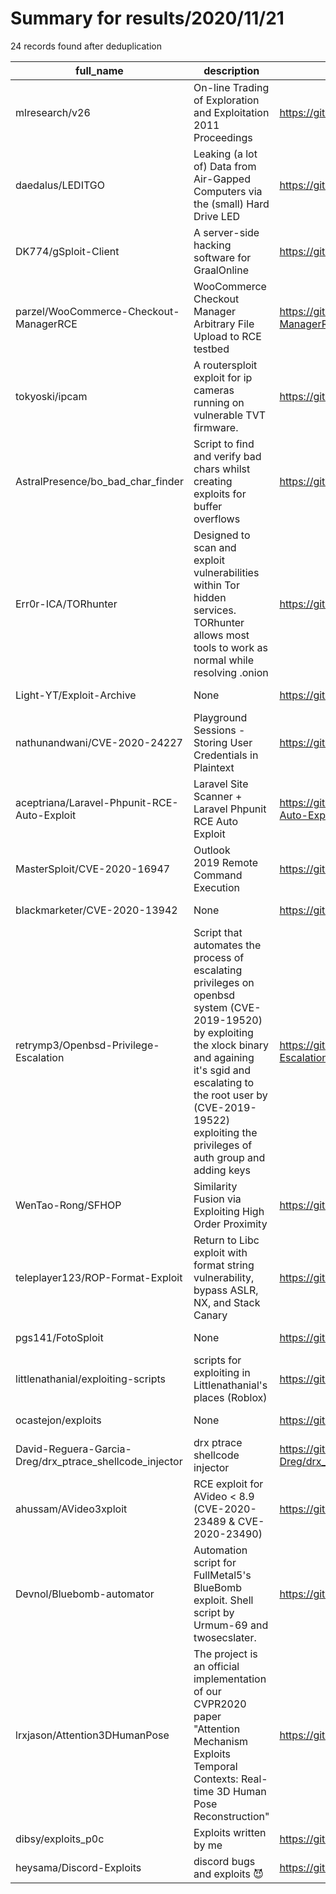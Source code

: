 
# Summary for results/2020/11/21
    
24 records found after deduplication

| full_name | description | html_url | matched_list | matched_count | pushed_at | size | stargazers_count | language | forks_count |
|---------------------------------------------------------|------------------------------------------------------------------------------------------------------------------------------------------------------------------------------------------------------------------------------------------------------------------|----------------------------------------------------------------------------|-----------------------|-----------------|---------------------------|--------|--------------------|------------|---------------|
| mlresearch/v26 | On-line Trading of Exploration and Exploitation 2011 Proceedings | https://github.com/mlresearch/v26 | ['exploit'] | 1 | 2020-11-21 21:17:35+00:00 | 7450 | 0 | Ruby | 0 |
| daedalus/LEDITGO | Leaking (a lot of) Data from Air-Gapped Computers via the (small) Hard Drive LED | https://github.com/daedalus/LEDITGO | ['vulnerability poc'] | 1 | 2020-11-21 04:28:39+00:00 | 4 | 8 | Python | 2 |
| DK774/gSploit-Client | A server-side hacking software for GraalOnline | https://github.com/DK774/gSploit-Client | ['sploit'] | 1 | 2020-11-21 17:09:47+00:00 | 9706 | 0 | nan | 1 |
| parzel/WooCommerce-Checkout-ManagerRCE | WooCommerce Checkout Manager Arbitrary File Upload to RCE testbed | https://github.com/parzel/WooCommerce-Checkout-ManagerRCE | ['rce'] | 1 | 2020-11-21 21:41:03+00:00 | 9684 | 0 | PHP | 0 |
| tokyoski/ipcam | A routersploit exploit for ip cameras running on vulnerable TVT firmware. | https://github.com/tokyoski/ipcam | ['exploit'] | 1 | 2020-11-21 21:02:30+00:00 | 5 | 0 | Python | 0 |
| AstralPresence/bo_bad_char_finder | Script to find and verify bad chars whilst creating exploits for buffer overflows | https://github.com/AstralPresence/bo_bad_char_finder | ['exploit'] | 1 | 2020-11-21 20:43:12+00:00 | 64 | 0 | Python | 0 |
| Err0r-ICA/TORhunter | Designed to scan and exploit vulnerabilities within Tor hidden services. TORhunter allows most tools to work as normal while resolving .onion | https://github.com/Err0r-ICA/TORhunter | ['exploit'] | 1 | 2020-11-21 19:38:10+00:00 | 66 | 23 | Shell | 9 |
| Light-YT/Exploit-Archive | None | https://github.com/Light-YT/Exploit-Archive | ['exploit'] | 1 | 2020-11-21 16:23:53+00:00 | 14939 | 2 | C | 1 |
| nathunandwani/CVE-2020-24227 | Playground Sessions - Storing User Credentials in Plaintext | https://github.com/nathunandwani/CVE-2020-24227 | ['cve-2'] | 1 | 2020-11-21 13:18:01+00:00 | 530 | 7 | | 2 |
| aceptriana/Laravel-Phpunit-RCE-Auto-Exploit | Laravel Site Scanner + Laravel Phpunit RCE Auto Exploit | https://github.com/aceptriana/Laravel-Phpunit-RCE-Auto-Exploit | ['exploit', 'rce'] | 2 | 2020-11-21 09:48:41+00:00 | 6145 | 1 | Python | 2 |
| MasterSploit/CVE-2020-16947 | Outlook 2019 Remote Command Execution | https://github.com/MasterSploit/CVE-2020-16947 | ['cve-2'] | 1 | 2020-11-21 09:09:45+00:00 | 4 | 1 | | 0 |
| blackmarketer/CVE-2020-13942 | None | https://github.com/blackmarketer/CVE-2020-13942 | ['cve-2'] | 1 | 2020-11-21 08:54:43+00:00 | 4 | 4 | Shell | 2 |
| retrymp3/Openbsd-Privilege-Escalation | Script that automates the process of escalating privileges on openbsd system (CVE-2019-19520) by exploiting the xlock binary and againing it's sgid and escalating to the root user by (CVE-2019-19522) exploiting the privileges of auth group and adding keys | https://github.com/retrymp3/Openbsd-Privilege-Escalation | ['exploit'] | 1 | 2020-11-21 07:41:00+00:00 | 11 | 0 | Shell | 0 |
| WenTao-Rong/SFHOP | Similarity Fusion via Exploiting High Order Proximity | https://github.com/WenTao-Rong/SFHOP | ['exploit'] | 1 | 2020-11-21 06:58:24+00:00 | 223 | 0 | | 0 |
| teleplayer123/ROP-Format-Exploit | Return to Libc exploit with format string vulnerability, bypass ASLR, NX, and Stack Canary | https://github.com/teleplayer123/ROP-Format-Exploit | ['exploit'] | 1 | 2020-11-21 03:51:45+00:00 | 903 | 0 | Python | 0 |
| pgs141/FotoSploit | None | https://github.com/pgs141/FotoSploit | ['sploit'] | 1 | 2020-11-21 02:48:35+00:00 | 0 | 0 | nan | 0 |
| littlenathanial/exploiting-scripts | scripts for exploiting in Littlenathanial's places (Roblox) | https://github.com/littlenathanial/exploiting-scripts | ['exploit'] | 1 | 2020-11-21 17:38:57+00:00 | 3 | 0 | | 0 |
| ocastejon/exploits | None | https://github.com/ocastejon/exploits | ['exploit'] | 1 | 2020-11-21 18:27:29+00:00 | 3 | 1 | Python | 0 |
| David-Reguera-Garcia-Dreg/drx_ptrace_shellcode_injector | drx ptrace shellcode injector | https://github.com/David-Reguera-Garcia-Dreg/drx_ptrace_shellcode_injector | ['shellcode'] | 1 | 2020-11-21 14:40:43+00:00 | 182 | 5 | C | 3 |
| ahussam/AVideo3xploit | RCE exploit for AVideo < 8.9 (CVE-2020-23489 & CVE-2020-23490) | https://github.com/ahussam/AVideo3xploit | ['exploit', 'rce'] | 2 | 2020-11-21 14:27:58+00:00 | 350 | 2 | Go | 0 |
| Devnol/Bluebomb-automator | Automation script for FullMetal5's BlueBomb exploit. Shell script by Urmum-69 and twosecslater. | https://github.com/Devnol/Bluebomb-automator | ['exploit'] | 1 | 2020-11-21 10:33:55+00:00 | 1066 | 1 | Shell | 1 |
| lrxjason/Attention3DHumanPose | The project is an official implementation of our CVPR2020 paper "Attention Mechanism Exploits Temporal Contexts: Real-time 3D Human Pose Reconstruction" | https://github.com/lrxjason/Attention3DHumanPose | ['exploit'] | 1 | 2020-11-21 01:38:37+00:00 | 6805 | 94 | Python | 27 |
| dibsy/exploits_p0c | Exploits written by me | https://github.com/dibsy/exploits_p0c | ['exploit'] | 1 | 2020-11-21 22:36:44+00:00 | 25 | 2 | Python | 0 |
| heysama/Discord-Exploits | discord bugs and exploits :smiling_imp: | https://github.com/heysama/Discord-Exploits | ['exploit'] | 1 | 2020-11-21 01:34:00+00:00 | 21 | 0 | | 0 |
